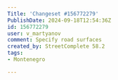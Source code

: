 ```yaml
---
Title: 'Changeset #156772279'
PublishDate: 2024-09-18T12:54:36Z
id: 156772279
user: v_martyanov
comment: Specify road surfaces
created_by: StreetComplete 58.2
tags:
- Montenegro

---
```

